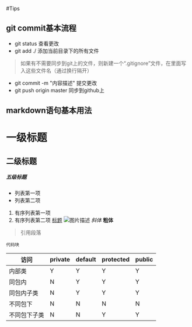 #Tips


## git commit基本流程

- git status   查看更改
- git add ./   添加当前目录下的所有文件
>  如果有不需要同步到git上的文件，则新建一个“.gitignore”文件，在里面写入这些文件名（通过换行隔开）
- git commit -m "内容描述" 提交更改
- git push origin master  同步到github上 


## markdown语句基本用法

# 一级标题
## 二级标题
##### 五级标题
- 列表第一项
- 列表第二项
1. 有序列表第一项
2. 有序列表第二项
[标题](链接地址)
![图片描述](图片链接地址)
*斜体*
**粗体**
> 引用段落
```
代码块
```

| 访问 | private | default | protected | public |
| ------ | ------ | ------ | ------ | ------ | 
| 内部类 | Y | Y | Y | Y |
| 同包内 | N | Y | Y | Y |
| 同包内子类 | N | Y | Y | Y |
| 不同包下 | N | N | N | N |
| 不同包下子类 | N | N | Y | Y |

